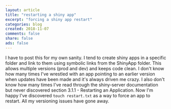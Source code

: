 ```yaml
---
layout: article
title: "restarting a shiny app"
excerpt: "forcing a shiny app restart"
categories: blog
created: 2018-11-07
comments: false
share: false
ads: false
---
```


I have to post this for my own sanity.  I tend to create shiny apps in a specific folder and link to them using symbolic links from the ShinyApp folder.  This allows multiple versions (prod and dev) and keeps code clean.  I don't know how many times I've wrestled with an app pointing to an earlier version when updates have been made and it's always driven me crazy.  I also don't know how many times I've read through the shiny-server documentation but never discovered section 3.1.1 - Restarting an Application.  Now I'm happy I've discovered `touch restart.txt` as a way to force an app to restart.  All my versioning issues have gone away.